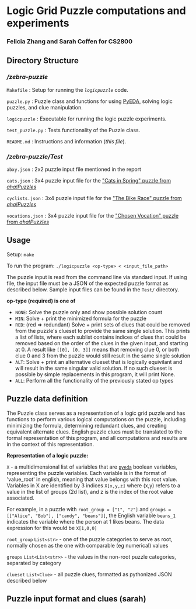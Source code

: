 # Logic Grid Puzzle computations and experiments
### Felicia Zhang and Sarah Coffen for CS2800

## Directory Structure
### _/**zebra-puzzle**_
`Makefile` : Setup for running the _`logicpuzzle`_ code.

`puzzle.py` : Puzzle class and functions for using [PyEDA](https://pyeda.readthedocs.io/en/latest/index.html), solving logic puzzles, and clue manipulation.

`logicpuzzle` : Executable for running the logic puzzle experiments.

`test_puzzle.py` : Tests functionality of the Puzzle class.

`README.md` : Instructions and information (_this file_).


### _/zebra-puzzle/**Test**_
`abxy.json` : 2x2 puzzle input file mentioned in the report

`cats.json` : 3x4 puzzle input file for the ["Cats in Spring"  puzzle from _aha!Puzzles_](https://www.ahapuzzles.com/logic/logic-puzzles/cats-in-spring/)

`cyclists.json` : 3x4 puzzle input file for the ["The Bike Race"  puzzle from _aha!Puzzles_](https://www.ahapuzzles.com/logic/logic-puzzles/the-bike-race/)

`vocations.json` : 3x4 puzzle input file for the ["Chosen Vocation"  puzzle from _aha!Puzzles_](https://www.ahapuzzles.com/logic/logic-puzzles/chosen-vocation/)


## Usage
Setup: `make`

To run the program: `./logicpuzzle <op-type> < <input_file_path>`

The puzzle input is read from the command line via standard input.
If using file, the input file must be a JSON of the expected puzzle format as described below.
Sample input files can be found in the `Test/` directory.

**op-type (required) is one of**
- `NONE`: Solve the puzzle only and show possible solution count
- `MIN`: Solve + print the minimized formula for the puzzle
- `RED`: (red => redundant) Solve + print sets of clues that could be removed from the puzzle's
clueset to provide the same single solution. This prints a list of lists, where each sublist
contains indices of clues that could be removed based on the order of the clues in the given input,
and starting at 0. A result like `[[0], [0, 3]]` means that removing clue 0, or both clue 0 and 3
from the puzzle would still result in the same single solution
- `ALT`: Solve + print an alternative clueset that is logically equivilant and will result in the same
singular valid solution. If no such clueset is possible by simple replacements in this program, it
will print None.
- `ALL`: Perform all the functionality of the previously stated op types

## Puzzle data definition
The Puzzle class serves as a representation of a logic grid puzzle and has functions to perform
various logical computations on the puzzle, including minimizing the formula, determining redundant
clues, and creating equivalent alternate clues. English puzzle clues must be translated to the
formal representation of this program, and all computations and results are in the context of
this representation.

**Representation of a logic puzzle:**

`X` - a multidimensional list of variables that are [`pyeda`](https://pyeda.readthedocs.io/en/latest/)
boolean variables, representing the puzzle variables.
Each variable is in the format of 'value_root' in english, meaning that value belongs with this root value.
Variables in X are identified by 3 indices `X[x,y,z]` where (x,y) refers to a value in the list of groups (2d list),
and z is the index of the root value associated.

For example, in a puzzle with `root_group = ["1", "2"]` and `groups = [["Alice", "Bob"], ["candy", "beans"]]`,
the English variable `beans_1` indicates the variable where the person at 1 likes beans. The data expression
for this would be `X[1,0,0]`

`root_group` `List<str>` - one of the puzzle categories to serve as root, normally chosen as the one with comparable
(eg numerical) values

`groups` `List<List<str>>` - the values in the non-root puzzle categories, separated by category

`clueset` `List<Clue>` - all puzzle clues, formatted as pythonized JSON described below

## Puzzle input format and clues (sarah)
